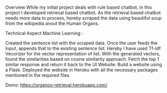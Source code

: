 Overview
While my initial project deals with rule based chatbot, in this project I developed retrieval based chatbot. As the retrieval based chatbot needs more data to process, hereby scraped the data using beautiful soup from the wikipedia anout the Human Organs.

Technical Aspect
Machine Learning :

Created the sentence list with the scraped data.
Once the user feeds the Input, appends that to the existing sentence list.
Hereby I have used Tf-Idf Vecorizer for the vector representation of list.
With the generated vectors, found the similarities based on cosine similarity approach.
Fetch the top 1 similar response and return it back to the UI
Website: Build a website using a Flask. Deployed the website in Heroku with all the necessary packages mentioned in the required files.

Demo: https://organos-retrieval.herokuapp.com/
